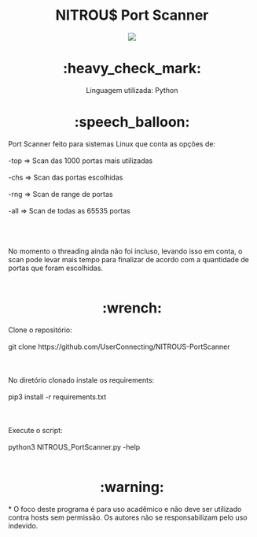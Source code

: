 <h1 align="center"> NITROU$ Port Scanner </h1> 
<p align="center"><img src="http://img.shields.io/static/v1?label=STATUS&message=DESENVOLVENDO&color=YELLOW&style=for-the-badge"/></p>

<h1 align="center"> :heavy_check_mark: </h1>
<p align="center"> Linguagem utilizada: Python <p>


<h1 align="center"> :speech_balloon: </h1>
Port Scanner feito para sistemas Linux que conta as opções de:<br></br>
-top => Scan das 1000 portas mais utilizadas<br></br>
-chs => Scan das portas escolhidas<br></br>
-rng => Scan de range de portas<br></br>
-all => Scan de todas as 65535 portas<br></br><br></br>

No momento o threading ainda não foi incluso, levando isso em conta, o scan pode levar mais tempo para finalizar de acordo com a quantidade de portas que foram escolhidas.<br></br>


<h1 align="center"> :wrench: </h1>
Clone o repositório:<br></br>
git clone https://github.com/UserConnecting/NITROUS-PortScanner<br></br><br></br>
No diretório clonado instale os requirements:<br></br>
pip3 install -r requirements.txt<br></br><br></br>
Execute o script:<br></br>
python3 NITROUS_PortScanner.py -help<br></br>



<h1 align="center"> :warning: </h1>
* O foco deste programa é para uso acadêmico e não deve ser utilizado contra hosts sem permissão.
Os autores não se responsabilizam pelo uso indevido.
